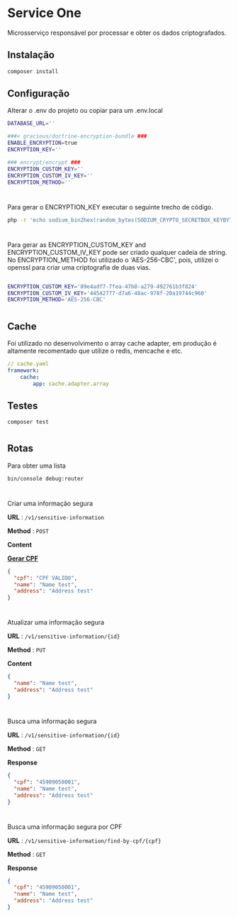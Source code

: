 Service One
=================

Microsserviço responsável por processar e obter os dados criptografados.

Instalação
----------

```bash
composer install
```

Configuração
------------
Alterar o .env do projeto ou copiar para um .env.local
```bash
DATABASE_URL=''

###< gracious/doctrine-encryption-bundle ###
ENABLE_ENCRYPTION=true
ENCRYPTION_KEY=''

### encrypt/encrypt ###
ENCRYPTION_CUSTOM_KEY=''
ENCRYPTION_CUSTOM_IV_KEY=''
ENCRYPTION_METHOD=''

```
#
Para gerar o ENCRYPTION_KEY executar o seguinte trecho de código.
```bash
php -r 'echo sodium_bin2hex(random_bytes(SODIUM_CRYPTO_SECRETBOX_KEYBYTES));'
```
#
Para gerar as ENCRYPTION_CUSTOM_KEY and ENCRYPTION_CUSTOM_IV_KEY pode ser criado qualquer 
cadeia de string. No ENCRYPTION_METHOD foi utilizado o 'AES-256-CBC', pois, utilizei o openssl para criar
uma criptografia de duas vias.
```bash

ENCRYPTION_CUSTOM_KEY='89e4adf7-7fea-47b8-a279-492761b3f824'
ENCRYPTION_CUSTOM_IV_KEY='44542777-d7a6-48ac-978f-20a19744c960'
ENCRYPTION_METHOD='AES-256-CBC'
```
#

Cache
-----
Foi utilizado no desenvolvimento o array cache adapter, em produção é altamente recomentado que utilize o
redis, mencache e etc.

```yaml
// cache.yaml
framework:
    cache:
        app: cache.adapter.array
```


Testes
------

```bash
composer test
```

#
Rotas
-----
Para obter uma lista
```bash
bin/console debug:router
```

#
Criar uma informação segura

**URL** : `/v1/sensitive-information`

**Method** : `POST`

**Content**

[**Gerar CPF**](https://www.4devs.com.br/gerador_de_cpf)
```json
{
  "cpf": "CPF VALIDO",
  "name": "Name test",
  "address": "Address test" 
}
```

#
Atualizar uma informação segura

**URL** : `/v1/sensitive-information/{id}`

**Method** : `PUT`

**Content**

```json
{
  "name": "Name test",
  "address": "Address test" 
}
```

#
Busca uma informação segura

**URL** : `/v1/sensitive-information/{id}`

**Method** : `GET`

**Response**

```json
{
  "cpf": "45909050001",
  "name": "Name test",
  "address": "Address test" 
}
```

#
Busca uma informação segura por CPF

**URL** : `/v1/sensitive-information/find-by-cpf/{cpf}`

**Method** : `GET`

**Response**

```json
{
  "cpf": "45909050001",
  "name": "Name test",
  "address": "Address test" 
}
```
